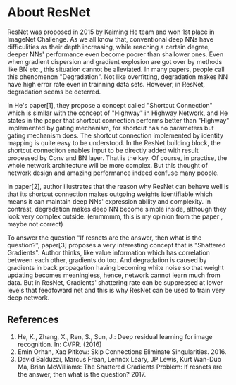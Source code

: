 # About ResNet

ResNet was proposed in 2015 by Kaiming He team and won 1st place in ImageNet Challenge. As we all know that, conventional deep NNs have difficulities as their depth increasing, while reaching a certain degree, deeper NNs' performance even become poorer than shallower ones. Even when gradient dispersion and gradient explosion are got over by methods like BN etc., this situation cannot be alleviated. In many papers, people call this phenomenon "Degradation". Not like overfitting, degradation makes NN have high error rate even in trainning data sets. However, in ResNet, degradation seems be deterred.

In He's paper[1], they propose a concept called "Shortcut Connection" which is similar with the concept of "Highway" in Highway Network, and He states in the paper that shortcut connection performs better than "Highway" implemented by gating mechanism, for shortcut has no parameters but gating mechanism does. The shortcut connection implemented by identity mapping is quite easy to be understood. In the ResNet building block, the shortcut conneciton enables input to be directly added with result processed by Conv and BN layer. That is the key. Of course, in practise, the whole network architecture will be more complex. But this thought of network design and amazing performance indeed confuse many people.

In paper[2], author illustrates that the reason why ResNet can behave well is that its shortcut connection makes outgoing weights identifiable which means it can maintain deep NNs' expression ability and complexity. In contrast, degradation makes deep NN become simple inside, although they look very complex outside. (emmmmm, this is my opinion from the paper , maybe not correct)

To answer the question "If resnets are the answer, then what is the question?", paper[3] proposes a very interesting concept that is "Shattered Gradients". Author thinks, like value information which has correlation between each other, gradients do too.
And degradation is caused by gradients in back propagation having becoming white noise so that weight updating becomes meaningless, hence, network cannot learn much from data. But in ResNet, Gradients' shattering rate can be suppressed at lower levels that feedfoward net and this is why ResNet can be used to train very deep network.

## References
1. He, K., Zhang, X., Ren, S., Sun, J.: Deep residual learning for image recognition. In: CVPR. (2016)
2. Emin Orhan, Xaq Pitkow: Skip Connections Eliminate Singularities. 2016.
3. David Balduzzi, Marcus Frean, Lennox Leary, JP Lewis, Kurt Wan-Duo Ma, Brian McWilliams: The Shattered Gradients Problem: If resnets are the answer, then what is the question? 2017.